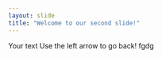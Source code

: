 ```yaml
---
layout: slide
title: "Welcome to our second slide!"
---
```

Your text
Use the left arrow to go back! fgdg
